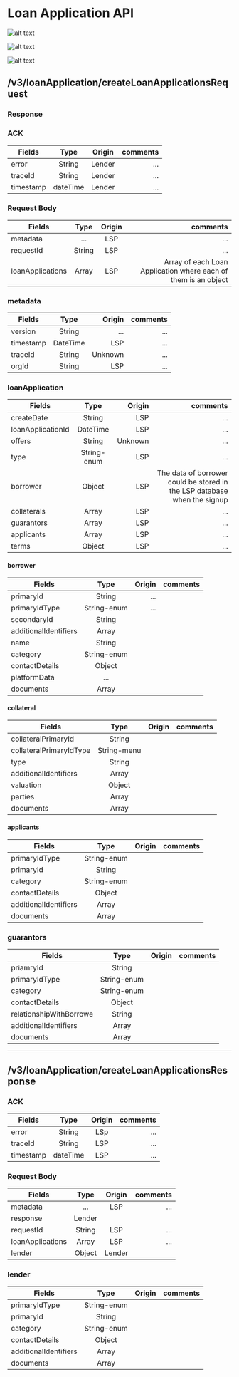 # Loan Application API


![alt text](https://github.com/iSPIRT/OCEN/blob/master/Sequence-Diagram/LoanApplication.PNG "Loan Application")

![alt text](https://github.com/nirmal3047/OCEN-Documentation/blob/master/createLoanApplicationRequest.PNG "createLoanApplicationsRequest Flow Diagram")

![alt text](https://github.com/nirmal3047/OCEN-Documentation/blob/master/loanApplication.PNG "loanApplication Fields")

## /v3/loanApplication/createLoanApplicationsRequest

### Response

### ACK
|Fields          |Type |Origin|comments|
|----------------|:---:|:----:|-------:|
|error           |String|Lender|...|
|traceId         |String|Lender|...|
|timestamp       |dateTime|Lender|...|

### Request Body

|Fields          |Type |Origin|comments|
|----------------|:---:|:----:|-------:|
|metadata        |...|LSP|...|
|requestId       |String|LSP|...|
|loanApplications|Array|LSP|Array of each Loan Application where each of them is an object|


### metadata
|Fields|Type |Origin|comments|
|------|:---:|-----:|-------:|
|version|String|...|...|
|timestamp|DateTime|LSP|...|
|traceId|String|Unknown|...|
|orgId|String|LSP|...|


### loanApplication
|Fields           |Type |Origin|comments|
|------           |:---:|-----:|-------:|
|createDate       |String|LSP|...|
|loanApplicationId|DateTime|LSP|...|
|offers           |String|Unknown|...|
|type             |String-enum|LSP|...|...|
|borrower         |Object|LSP|The data  of borrower could be stored in the LSP database when the signup|
|collaterals      |Array|LSP|...|
|guarantors       |Array|LSP|...|
|applicants       |Array|LSP|...|
|terms            |Object|LSP|...|


#### borrower
|Fields               |Type |Origin|comments|
|------               |:---:|-----:|-------:|
|primaryId            |String|...||
|primaryIdType        |String-enum|...||
|secondaryId          |String|||
|additionalIdentifiers|Array|||
|name                 |String|||
|category             |String-enum|||
|contactDetails       |Object|||
|platformData         |...|||
|documents            |Array|||

#### collateral
|Fields                 |Type |Origin|comments|
|------                 |:---:|-----:|-------:|
|collateralPrimaryId    |String|||
|collateralPrimaryIdType|String-menu|||
|type                   |String|||
|additionalIdentifiers  |Array|||
|valuation              |Object|||
|parties                |Array|||
|documents              |Array|||

#### applicants
|Fields               |Type |Origin|comments|
|------               |:---:|-----:|-------:|
|primaryIdType        |String-enum|||
|primaryId            |String|||
|category             |String-enum|||
|contactDetails       |Object|||
|additionalIdentifiers|Array|||
|documents            |Array|||

### guarantors
|Fields                  |Type |Origin|comments|
|------                  |:---:|-----:|-------:|
|priamryId               |String|||
|primaryIdType           |String-enum|||
|category                |String-enum|||
|contactDetails          |Object|||
|relationshipWithBorrowe |String|||
|additionalIdentifiers   |Array|||
|documents               |Array|||

---

## /v3/loanApplication/createLoanApplicationsResponse

### ACK
|Fields          |Type |Origin|comments|
|----------------|:---:|:----:|-------:|
|error           |String|LSp|...|
|traceId         |String|LSP|...|
|timestamp       |dateTime|LSP|...|

### Request Body
|Fields          |Type |Origin|comments|
|----------------|:---:|:----:|-------:|
|metadata        |...|LSP|...|
|response        |Lender|||
|requestId       |String|LSP|...|
|loanApplications|Array|LSP|...|
|lender          |Object|Lender||

### lender
|Fields               |Type |Origin|comments|
|----------------     |:---:|:----:|-------:|
|primaryIdType        |String-enum|||
|primaryId            |String|||
|category             |String-enum|||
|contactDetails       |Object|||
|additionalIdentifiers|Array|||
|documents            |Array|||